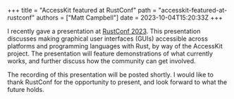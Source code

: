 +++
title = "AccessKit featured at RustConf"
path = "accesskit-featured-at-rustconf"
authors = ["Matt Campbell"]
date = 2023-10-04T15:20:33Z
+++

I recently gave a presentation at [RustConf 2023](https://rustconf.com/schedule/making-guis-accessible-across-platforms-and-languages-with-rust). This presentation discusses making graphical user interfaces (GUIs) accessible across platforms and programming languages with Rust, by way of the AccessKit project. The presentation will feature demonstrations of what currently works, and further discuss how the community can get involved.

The recording of this presentation will be posted shortly. I would like to thank RustConf for the opportunity to present, and look forward to what the future holds.
